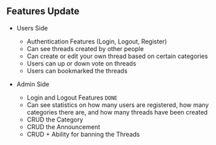 ## Features Update
- Users Side
    - Authentication Features (Login, Logout, Register)
    - Can see threads created by other people
    - Can create or edit your own thread based on certain categories
    - Users can up or down vote on threads
    - Users can bookmarked the threads

- Admin Side
    - Login and Logout Features `DONE`
    - Can see statistics on how many users are registered, how many categories there are, and how many threads have been created
    - CRUD the Category 
    - CRUD the Announcement
    - CRUD + Ability for banning the Threads
